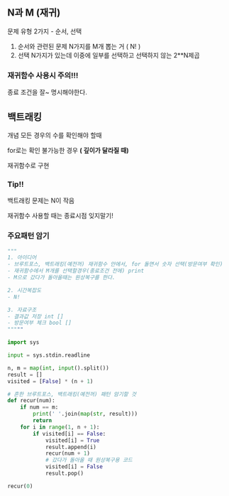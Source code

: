 ## N과 M (재귀)

문제 유형 2가지 - 순서, 선택 

1. 순서와 관련된 문제  N가지를 M개 뽑는 거  ( N! )
2. 선택 N가지가 있는데 이중에 일부를 선택하고 선택하지 않는 2**N제곱


### 재귀함수 사용시 주의!!!

종료 조건을 잘~ 명시해야한다.

## 백트래킹
개념 모든 경우의 수를 확인해야 할때

for로는 확인 불가능한 경우 **( 깊이가 달라질 때)**

재귀함수로 구현 

### Tip!! 

백트래킹 문제는 N이 작음

재귀함수 사용할 때는 종료시점 잊지말기!

### 주요패턴 암기 

```python
"""
1. 아이디어
- 브루트포스, 백트래킹(예전꺼) 재귀함수 안에서, for 돌면서 숫자 선택(방문여부 확인)
- 재귀함수에서 M개를 선택할경우(종료조건 전에) print
- M으로 갔다가 돌아올때는 원상복구를 한다.

2. 시간복잡도
- N!

3. 자료구조
- 결과값 저장 int []
- 방문여부 체크 bool []
"""""

import sys

input = sys.stdin.readline

n, m = map(int, input().split())
result = []
visited = [False] * (n + 1)

# 흔한 브루트포스, 백트래킹(예전꺼) 패턴 암기할 것
def recur(num):
    if num == m:
        print(' '.join(map(str, result)))
        return
    for i in range(1, n + 1):
        if visited[i] == False:
            visited[i] = True
            result.append(i)
            recur(num + 1)
            # 갔다가 돌아올 때 원상복구용 코드
            visited[i] = False
            result.pop()

recur(0)

```
